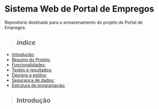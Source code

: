 # Sistema Web de Portal de Empregos
Repositório destinado para o armazenamento do projeto de Portal de Empregos.

> ## _índice_

- [Introdução](#introdução);
- [Resumo do Projeto](#introdução);
- [Funcionalidades](#introdução);
- [Testes e resultados](#introdução);
- [Designs e estilos](#introdução);
- [Segurança de dados](#introdução);
- [Estrutura de programação](#introdução);

> ## Introdução
